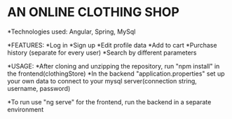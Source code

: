 # AN ONLINE CLOTHING SHOP
*Technologies used: Angular, Spring, MySql

*FEATURES: 
  *Log in
  *Sign up
  *Edit profile data
  *Add to cart
  *Purchase history (separate for every user)
  *Search by different parameters

*USAGE:
  *After cloning and unzipping the repository, run "npm install" in the frontend(clothingStore)
  *In the backend "application.properties" set up your own data to connect to your mysql server(connection string, username, password)

*To run use "ng serve" for the frontend, run the backend in a separate environment 
